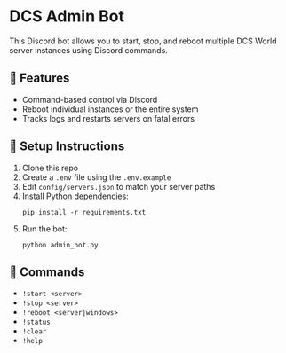 # DCS Admin Bot

This Discord bot allows you to start, stop, and reboot multiple DCS World server instances using Discord commands.

## 🚀 Features
- Command-based control via Discord
- Reboot individual instances or the entire system
- Tracks logs and restarts servers on fatal errors

## 🔧 Setup Instructions

1. Clone this repo
2. Create a `.env` file using the `.env.example`
3. Edit `config/servers.json` to match your server paths
4. Install Python dependencies:
   ```
   pip install -r requirements.txt
   ```
5. Run the bot:
   ```
   python admin_bot.py
   ```

## 📄 Commands
- `!start <server>`
- `!stop <server>`
- `!reboot <server|windows>`
- `!status`
- `!clear`
- `!help`
